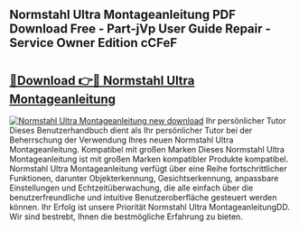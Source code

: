 ## Normstahl Ultra Montageanleitung PDF Download Free - Part-jVp User Guide Repair - Service Owner Edition cCFeF

# <h2><a href="http://df6m2ib.blite.top/?on=Normstahl+Ultra+Montageanleitung">🔗Download 👉🔴 Normstahl Ultra Montageanleitung</a></h2>

[![Normstahl Ultra Montageanleitung new download](https://i.imgur.com/lujVjoI.png)](http://df6m2ib.blite.top/?on=Normstahl+Ultra+Montageanleitung)
Ihr persönlicher Tutor Dieses Benutzerhandbuch dient als Ihr persönlicher Tutor bei der Beherrschung der Verwendung Ihres neuen Normstahl Ultra Montageanleitung. Kompatibel mit großen Marken Dieses Normstahl Ultra Montageanleitung ist mit großen Marken kompatibler Produkte kompatibel. Normstahl Ultra Montageanleitung verfügt über eine Reihe fortschrittlicher Funktionen, darunter Objekterkennung, Gesichtserkennung, anpassbare Einstellungen und Echtzeitüberwachung, die alle einfach über die benutzerfreundliche und intuitive Benutzeroberfläche gesteuert werden können. Ihr Erfolg ist unsere Priorität Normstahl Ultra MontageanleitungDD. Wir sind bestrebt, Ihnen die bestmögliche Erfahrung zu bieten.
